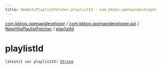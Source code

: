 ```yaml
---
title: NewHitsPlaylistFetcher.playlistId - com.kkbox.openapideveloper
---
```


[com.kkbox.openapideveloper](../../index.html) / [com.kkbox.openapideveloper.api](../index.html) / [NewHitsPlaylistFetcher](index.html) / [playlistId](.)

# playlistId

`lateinit var playlistId: `[`String`](https://kotlinlang.org/api/latest/jvm/stdlib/kotlin/-string/index.html)